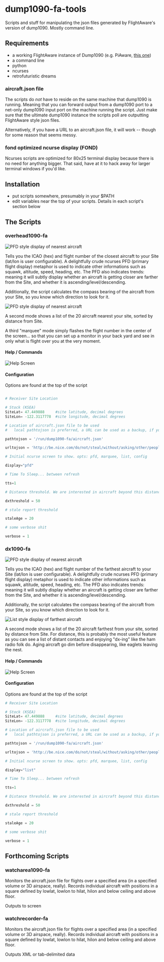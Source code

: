 # dump1090-fa-tools
Scripts and stuff for manipulating the json files generated by FlightAware's version of dump1090. Mostly command line.

## Requirements
- a working FlightAware instance of Dump1090 (e.g. PiAware, [this one](https://github.com/flightaware/dump1090))
- a command line
- python
- ncurses
- retrofuturistic dreams

### aircraft.json file

The scripts do *not* have to reside on the same machine that dump1090 is running. Meaning that you can forward output from a dump1090 port to a net-only dump1090 input port on the machine running the script. Just make sure that the ultimate dump1090 instance the scripts poll are outputting FlightAware style json files. 

Alternatively, if you have a URL to an aircraft.json file, it will work -- though for some reason that seems messy.

### fond optimized ncurse display (FOND)

Ncurses scripts are optimized for 80x25 terminal display because there is no need for anything bigger. That said, have at it to hack away for larger terminal windows if you'd like.


## Installation
- put scripts somewhere, presumably in your $PATH
- edit variables near the top of your scripts. Details in each script's section below


## The Scripts

### overhead1090-fa

![PFD style display of nearest aircraft](https://github.com/hardfemmegarage/dump1090-fa-tools/blob/screenshots/overhead1090-fa-PFD.png)

Tells you the ICAO (hex) and flight number of the closest aircraft to your Site (lat/lon is user configurable). A delightfully crude ncurses PFD (primary flight display) metaphor is used to indicate other informations such as squawk, altitude, speed, heading, etc. The PFD also indicates trends: meaning it will subtly display whether an aircraft is getting closer are farther from the Site, and whether it is ascending/level/descending.

Additionally, the script calculates the compass bearing of the aircraft from your Site, so you know which direction to look for it.

![PFD style display of nearest aircraft](https://github.com/hardfemmegarage/dump1090-fa-tools/blob/screenshots/overhead1090-fa-LIST.png)

A second mode shows a list of the 20 aircraft nearest your site, sorted by distance from Site.

A third "marquee" mode simply flashes the flight number in the center of the screen... so that you can set up a monitor in your back yard and see in only what is flight over you at the very moment.

#### Help / Commands

![Help Screen](https://github.com/hardfemmegarage/dump1090-fa-tools/blob/screenshots/overhead1090-fa-HELP.png)

#### Configuration

Options are found at the top of the script

```python

# Receiver Site Location

# Stock (KSEA)
SiteLat= 47.449888     #site latitude, decimal degrees
SiteLon= -122.3117778  #site longitude, decimal degrees

# Location of aircraft.json file to be used
#   local pathtojson is preferred, a URL can be used as a backup, if you must

pathtojson = '/run/dump1090-fa/aircraft.json'

urltojson = 'http://be.nice.com/do/not/steal/without/asking/other/peoples/aircraft.json'

# Initial ncurse screen to show. opts: pfd, marquee, list, config

display="pfd"

# Time To Sleep... between refresh

tts=1

# Distance threshold. We are interested in aircraft beyond this distance from Site

dxthreshold = 50

# stale report threshold

staleAge = 20

# some verbose shit

verbose = 1

```

### dx1090-fa


![PFD style display of nearest aircraft](https://github.com/hardfemmegarage/dump1090-fa-tools/blob/screenshots/dx1090-fa-PFD.png)

Tells you the ICAO (hex) and flight number of the farthest aircraft to your Site (lat/lon is user configurable). A delightfully crude ncurses PFD (primary flight display) metaphor is used to indicate other informations such as squawk, altitude, speed, heading, etc. The PFD also indicates trends: meaning it will subtly display whether an aircraft is getting closer are farther from the Site, and whether it is ascending/level/descending.


Additionally, the script calculates the compass bearing of the aircraft from your Site, so you know which direction to look for it.


![List style display of farthest aircraft](https://github.com/hardfemmegarage/dump1090-fa-tools/blob/screenshots/dx1090-fa-LIST.png)

A second mode shows a list of the 20 aircraft farthest from your site, sorted by distance from Site. For distance, this is probably the most useful feature as you can see a list of distant contacts and enjoying "dx-ing" like the ham radio folk do. Aging aircraft go dim before disappearing, like eaglets leaving the nest.

#### Help / Commands

![Help Screen](https://github.com/hardfemmegarage/dump1090-fa-tools/blob/screenshots/dx1090-fa-HELP.png)


#### Configuration

Options are found at the top of the script

```python
# Receiver Site Location

# Stock (KSEA)
SiteLat= 47.449888     #site latitude, decimal degrees
SiteLon= -122.3117778  #site longitude, decimal degrees

# Location of aircraft.json file to be used
#   local pathtojson is preferred, a URL can be used as a backup, if you must

pathtojson = '/run/dump1090-fa/aircraft.json'

urltojson = 'http://be.nice.com/do/not/steal/without/asking/other/peoples/aircraft.json'

# Initial ncurse screen to show. opts: pfd, marquee, list, config

display="list"

# Time To Sleep... between refresh

tts=1

# Distance threshold. We are interested in aircraft beyond this distance from Site

dxthreshold = 50

# stale report threshold

staleAge = 20

# some verbose shit

verbose = 1

```

## Forthcoming Scripts

### watcharea1090-fa


Monitors the aircraft.json file for flights over a specified area (in a specified volume or 3D airspace, really). Records individual aircraft with positions in a square defined by lowlat, lowlon to hilat, hilon and below ceiling and above floor.

Outputs to screen

### watchrecorder-fa

Monitors the aircraft.json file for flights over a specified area (in a specified volume or 3D airspace, really). Records individual aircraft with positions in a square defined by lowlat, lowlon to hilat, hilon and below ceiling and above floor.

Outputs XML or tab-delimited data


